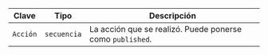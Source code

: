 | Clave    | Tipo        | Descripción                                               |
| -------- | ----------- | --------------------------------------------------------- |
| `Acción` | `secuencia` | La acción que se realizó. Puede ponerse como `published`. |